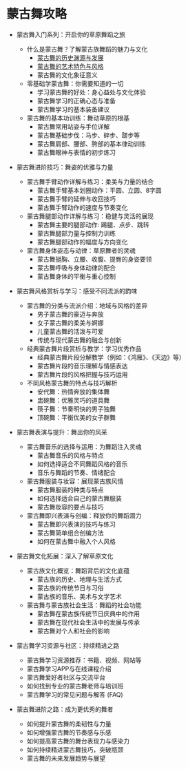 # 蒙古舞攻略

- 蒙古舞入门系列：开启你的草原舞蹈之旅
    - 什么是蒙古舞？了解蒙古族舞蹈的魅力与文化
        - [蒙古舞的历史渊源与发展](./蒙古舞的历史渊源与发展.md)
        - [蒙古舞的艺术特色与风格](./蒙古舞的艺术特色与风格.md)
        - 蒙古舞的文化象征意义
    - 零基础学蒙古舞：你需要知道的一切
        - 学习蒙古舞的好处：身心益处与文化体验
        - 蒙古舞学习的正确心态与准备
        - 蒙古舞学习的基本装备建议
    - 蒙古舞的基本功训练：舞动草原的根基
        - 蒙古舞常用站姿与手位详解
        - 蒙古舞基础步伐：马步、碎步、蹉步等
        - 蒙古舞肩部、腰部、胯部的基本律动训练
        - 蒙古舞眼神与表情的初步练习

- 蒙古舞进阶技巧：舞姿的优雅与力量
    - 蒙古舞手臂动作详解与练习：柔美与力量的结合
        - 蒙古舞手臂基本划圈动作：平圆、立圆、8字圆
        - 蒙古舞手臂的延伸与收回技巧
        - 蒙古舞手臂动作的速度与节奏变化
    - 蒙古舞腿部动作详解与练习：稳健与灵活的展现
        - 蒙古舞主要的腿部动作: 踢腿、点步、跳转
        - 蒙古舞腿部力量与控制力训练
        - 蒙古舞腿部动作的幅度与方向变化
    - 蒙古舞身体姿态与动律：草原舞者的灵魂
        - 蒙古舞挺胸、立腰、收腹、提臀的身姿要领
        - 蒙古舞呼吸与身体动律的配合
        - 蒙古舞身体的平衡与重心控制

- 蒙古舞风格赏析与学习：感受不同流派的韵味
    - 蒙古舞的分类与流派介绍：地域与风格的差异
        - 男子蒙古舞的豪迈与奔放
        - 女子蒙古舞的柔美与婀娜
        - 儿童蒙古舞的活泼与可爱
        - 传统与现代蒙古舞的融合与创新
    - 经典蒙古舞片段赏析与教学：学习优秀作品
        - 经典蒙古舞片段分解教学（例如：《鸿雁》、《天边》等）
        - 蒙古舞片段的音乐理解与情感表达
        - 蒙古舞片段的风格把握与技巧运用
    - 不同风格蒙古舞的特点与技巧解析
        - 安代舞：热情奔放的集体舞
        - 盅碗舞：优雅灵巧的道具舞
        - 筷子舞：节奏明快的男子独舞
        - 顶碗舞：平衡优美的女子群舞

- 蒙古舞表演与提升：舞出你的风采
    - 蒙古舞音乐的选择与运用：为舞蹈注入灵魂
        - 蒙古舞音乐的风格与特点
        - 如何选择适合不同舞蹈风格的音乐
        - 音乐与舞蹈的节奏、情绪配合
    - 蒙古舞服装与妆容：展现蒙古族风情
        - 蒙古舞服装的种类与特点
        - 如何选择适合自己的蒙古舞服装
        - 蒙古舞妆容的要点与技巧
    - 蒙古舞即兴表演与创编：释放你的舞蹈潜力
        - 蒙古舞即兴表演的技巧与练习
        - 蒙古舞简单组合创编方法
        - 如何在蒙古舞中融入个人风格

- 蒙古舞文化拓展：深入了解草原文化
    - 蒙古族文化概览：舞蹈背后的文化底蕴
        - 蒙古族的历史、地理与生活方式
        - 蒙古族的传统节日与习俗
        - 蒙古族的音乐、美术与文学艺术
    - 蒙古舞与蒙古族社会生活：舞蹈的社会功能
        - 蒙古舞在蒙古族传统节日庆典中的作用
        - 蒙古舞在现代社会生活中的发展与传承
        - 蒙古舞对个人和社会的影响

- 蒙古舞学习资源与社区：持续精进之路
    - 蒙古舞学习资源推荐：书籍、视频、网站等
    - 蒙古舞学习APP与在线课程介绍
    - 蒙古舞爱好者社区与交流平台
    - 如何找到专业的蒙古舞老师与培训班
    - 蒙古舞学习的常见问题与解答 (FAQ)

- 蒙古舞进阶之路：成为更优秀的舞者
    - 如何提升蒙古舞的柔韧性与力量
    - 如何增强蒙古舞的节奏感与乐感
    - 如何提高蒙古舞的舞台表现力与感染力
    - 如何持续精进蒙古舞技巧，突破瓶颈
    - 蒙古舞的未来发展趋势与展望